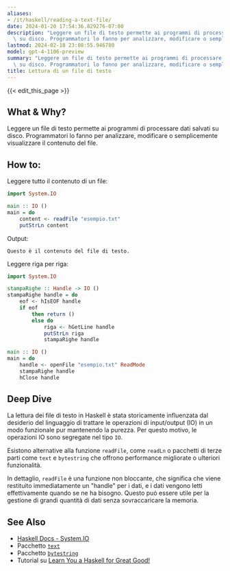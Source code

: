 ```yaml
---
aliases:
- /it/haskell/reading-a-text-file/
date: 2024-01-20 17:54:36.829276-07:00
description: "Leggere un file di testo permette ai programmi di processare dati salvati\
  \ su disco. Programmatori lo fanno per analizzare, modificare o semplicemente\u2026"
lastmod: 2024-02-18 23:08:55.946780
model: gpt-4-1106-preview
summary: "Leggere un file di testo permette ai programmi di processare dati salvati\
  \ su disco. Programmatori lo fanno per analizzare, modificare o semplicemente\u2026"
title: Lettura di un file di testo
---
```


{{< edit_this_page >}}

## What & Why?
Leggere un file di testo permette ai programmi di processare dati salvati su disco. Programmatori lo fanno per analizzare, modificare o semplicemente visualizzare il contenuto del file.

## How to:

Leggere tutto il contenuto di un file:

```Haskell
import System.IO

main :: IO ()
main = do
    content <- readFile "esempio.txt"
    putStrLn content
```

Output:
```
Questo è il contenuto del file di testo.
```

Leggere riga per riga:

```Haskell
import System.IO

stampaRighe :: Handle -> IO ()
stampaRighe handle = do
    eof <- hIsEOF handle
    if eof
        then return ()
        else do
            riga <- hGetLine handle
            putStrLn riga
            stampaRighe handle

main :: IO ()
main = do
    handle <- openFile "esempio.txt" ReadMode
    stampaRighe handle
    hClose handle
```

## Deep Dive

La lettura dei file di testo in Haskell è stata storicamente influenzata dal desiderio del linguaggio di trattare le operazioni di input/output (IO) in un modo funzionale pur mantenendo la purezza. Per questo motivo, le operazioni IO sono segregate nel tipo `IO`.

Esistono alternative alla funzione `readFile`, come `readLn` o pacchetti di terze parti come `text` e `bytestring` che offrono performance migliorate o ulteriori funzionalità.

In dettaglio, `readFile` è una funzione non bloccante, che significa che viene restituito immediatamente un "handle" per i dati, e i dati vengono letti effettivamente quando se ne ha bisogno. Questo può essere utile per la gestione di grandi quantità di dati senza sovraccaricare la memoria.

## See Also

- [Haskell Docs - System.IO](https://hackage.haskell.org/package/base-4.16.0.0/docs/System-IO.html)
- Pacchetto [`text`](https://hackage.haskell.org/package/text)
- Pacchetto [`bytestring`](https://hackage.haskell.org/package/bytestring)
- Tutorial su [Learn You a Haskell for Great Good!](http://learnyouahaskell.com/input-and-output)
